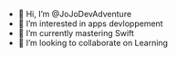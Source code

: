 - 👋 Hi, I’m @JoJoDevAdventure
- 👀 I’m interested in apps devloppement
- 🌱 I’m currently mastering Swift
- 💞️ I’m looking to collaborate on Learning

<!---
JoJoDevAdventure/JoJoDevAdventure is a ✨ special ✨ repository because its `README.md` (this file) appears on your GitHub profile.
You can click the Preview link to take a look at your changes.
--->
